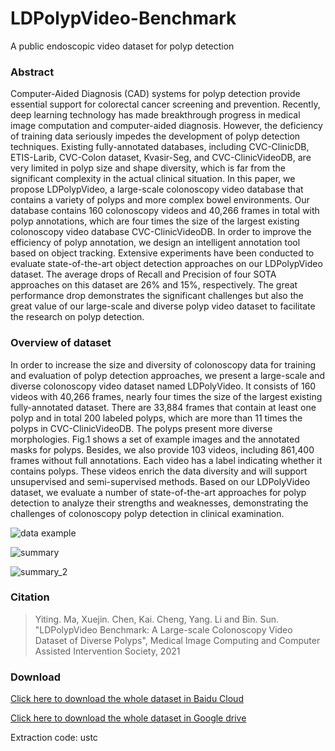 # LDPolypVideo-Benchmark
A public endoscopic video dataset for polyp detection
### Abstract
Computer-Aided Diagnosis (CAD) systems for polyp detection provide essential support for colorectal cancer screening and prevention. 
Recently, deep learning technology has made breakthrough progress in medical image computation and computer-aided diagnosis. However, the deficiency of training data seriously impedes the development of polyp detection techniques. 
Existing fully-annotated databases, including CVC-ClinicDB, ETIS-Larib, CVC-Colon dataset, Kvasir-Seg, and CVC-ClinicVideoDB, are very limited in polyp size and shape diversity, which is far from the significant complexity in the actual clinical situation. 
In this paper, we propose LDPolypVideo, a large-scale colonoscopy video database that contains a variety of polyps and more complex bowel environments. 
Our database contains 160 colonoscopy videos and 40,266 frames in total with polyp annotations, which are four times the size of the largest existing colonoscopy video database CVC-ClinicVideoDB. 
In order to improve the efficiency of polyp annotation, we design an intelligent annotation tool based on object tracking. 
Extensive experiments have been conducted to evaluate state-of-the-art object detection approaches on our LDPolypVideo dataset. The average drops of Recall and Precision of four SOTA approaches on this dataset are 26\% and 15\%, respectively. 
The great performance drop demonstrates the significant challenges but also the great value of our large-scale and diverse polyp video dataset to facilitate the research on polyp detection.

### Overview of dataset
In order to increase the size and diversity of colonoscopy data for training and evaluation of polyp detection approaches, we present a large-scale and diverse colonoscopy video dataset named LDPolyVideo.
It consists of 160 videos with 40,266 frames, nearly four times the size of the largest existing fully-annotated dataset.
There are 33,884 frames that contain at least one polyp and in total 200 labeled polyps, which are more than 11 times the polyps in CVC-ClinicVideoDB.
The polyps present more diverse morphologies.
Fig.1 shows a set of example images and the annotated masks for polyps.
Besides, we also provide 103 videos, including 861,400 frames without full annotations. Each video has a label indicating whether it contains polyps. 
These videos enrich the data diversity and will support unsupervised and semi-supervised methods.
Based on our LDPolyVideo dataset, we evaluate a number of state-of-the-art approaches for polyp detection to analyze their strengths and weaknesses, demonstrating the challenges of colonoscopy polyp detection in clinical examination.

![data example](https://github.com/dashishi/LDPolypVideo-Benchmark/blob/main/images/dataset-examples.jpg)

![summary](https://github.com/dashishi/LDPolypVideo-Benchmark/blob/main/images/summary.jpg)

![summary_2](https://github.com/dashishi/LDPolypVideo-Benchmark/blob/main/images/summary_2.png)
### Citation
> Yiting. Ma, Xuejin. Chen, Kai. Cheng, Yang. Li and Bin. Sun. "LDPolypVideo Benchmark: A Large-scale Colonoscopy Video Dataset of Diverse Polyps", Medical Image Computing and Computer Assisted Intervention Society, 2021

### Download
[Click here to download the whole dataset in Baidu Cloud](https://pan.baidu.com/s/1ri3lDBDl3v00TAXc6euzvw )

[Click here to download the whole dataset in  Google drive](https://drive.google.com/drive/folders/13KwU_uZcxsl6dL-mqcs39Yb0gjU9vn3G?usp=sharing)

Extraction code: ustc
